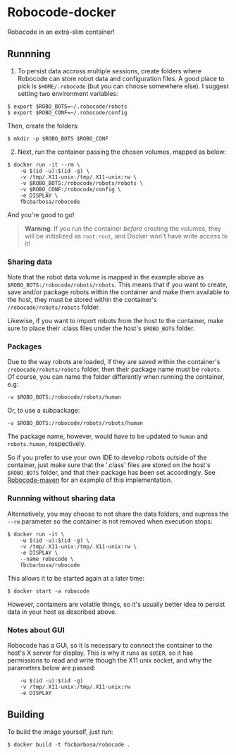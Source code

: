 # Robocode-docker
Robocode in an extra-slim container!

## Runnning

1. To persist data accross multiple sessions, create folders where Robocode can store robot data and configuration files. A good place to pick is `$HOME/.robocode` (but you can choose somewhere else). I suggest setting two environment variables:

  ```
  $ export $ROBO_BOTS=~/.robocode/robots 
  $ export $ROBO_CONF=~/.robocode/config
  ```
  
  Then, create the folders:
  
  ```
  $ mkdir -p $ROBO_BOTS $ROBO_CONF
  ```

2. Next, run the container passing the chosen volumes, mapped as below:

  ```
  $ docker run -it --rm \
      -u $(id -u):$(id -g) \
      -v /tmp/.X11-unix:/tmp/.X11-unix:rw \
      -v $ROBO_BOTS:/robocode/robots/robots \
      -v $ROBO_CONF:/robocode/config \
      -e DISPLAY \
      fbcbarbosa/robocode
  ```

And you're good to go!

> **Warning**:
> If you run the container *before* creating the volumes, they will be initialized as `root:root`, and Docker won't have write access to it!

### Sharing data

Note that the robot data volume is mapped in the example above as `$ROBO_BOTS:/robocode/robots/robots`. This means that if you want to create, save and/or package robots within the container and make them available to the host, they must be stored within the container's `/robocode/robots/robots` folder. 

Likewise, if you want to import robots from the host to the container, make sure to place their .class files under the host's `$ROBO_BOTS` folder. 

### Packages

Due to the way robots are loaded, if they are saved within the container's `/robocode/robots/robots` folder, then their package name must be `robots`. Of course, you can name the folder differently when running the container, e.g: 

```
-v $ROBO_BOTS:/robocode/robots/human
```

Or, to use a subpackage:

```
-v $ROBO_BOTS:/robocode/robots/robots/human
```

The package name, however, would have to be updated to `human` and `robots.human`, respectively.

So if you prefer to use your own IDE to develop robots outside of the container, just make sure that the '.class' files are stored on the host's `$ROBO_BOTS` folder, and that their package has been set accordingly. See [Robocode-maven](https://github.com/fbcbarbosa/robocode-maven) for an example of this implementation.

### Runnning without sharing data

Alternatively, you may choose to not share the data folders, and supress the `--rm` parameter so the container is not removed when execution stops: 

```
$ docker run -it \
    -u $(id -u):$(id -g) \
    -v /tmp/.X11-unix:/tmp/.X11-unix:rw \
    -e DISPLAY \
    --name robocode \
    fbcbarbosa/robocode
```

This allows it to be started again at a later time:

```
$ docker start -a robocode
```

However, containers are volatile things, so it's usually better idea to persist data in your host as described above.

### Notes about GUI

Robocode has a GUI, so it is necessary to connect the container to the host's X server for display. This is why it runs as `$USER`, so it has permissions to read and write though the X11 unix socket, and why the parameters below are passed:

```
    -u $(id -u):$(id -g)
    -v /tmp/.X11-unix:/tmp/.X11-unix:rw
    -e DISPLAY
```

## Building

To build the image yourself, just run:

```
$ docker build -t fbcbarbosa/robocode .
```
